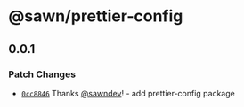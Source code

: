 # @sawn/prettier-config

## 0.0.1

### Patch Changes

- [`0cc8846`](https://github.com/sawndev/configs/commit/0cc88463836c588a68bbbeb722953735ae78bc73) Thanks [@sawndev](https://github.com/sawndev)! - add prettier-config package

